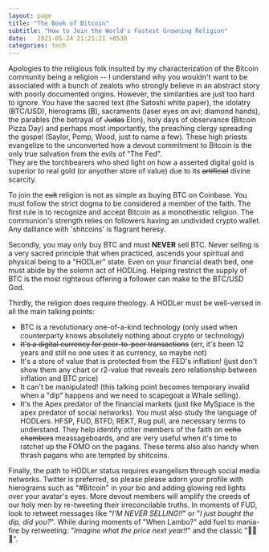 ```yaml
---
layout: page
title: "The Book of Bitcoin"
subtitle: "How to Join the World's Fastest Growning Religion"
date:   2021-05-24 21:21:21 +0530
categories: tech
---
```


Apologies to the religious folk insulted by my characterization of the Bitcoin community being a religion -- I understand why you wouldn't
want to be associated with a bunch of zealots who strongly believe in an abstract story with poorly documented origins. However, the similarities are just too hard to ignore. 
You have the sacred text (the Satoshi white paper), the idolatry (BTC/USD), hierograms (₿), sacraments (laser eyes on avi; diamond hands), 
the parables (the betrayal of ~~Judas~~ Elon), holy days of observance (Bitcoin Pizza Day) and perhaps most importantly, the preaching clergy spreading the gospel (Saylor, Pomp, Wood, just to name a few). These high priests evangelize to the unconverted how a devout commitment to Bitcoin is the only true salvation from the evils of "The Fed".  
They are the torchbearers who shed light on how a asserted digital gold is superior to real gold (or anyother store of value) due to its ~~artificial~~ divine scarcity.  

To join the ~~cult~~ religion is not as simple as buying BTC on Coinbase. You must follow the strict dogma to be considered a member of the faith.
The first rule is to recognize and accept Bitcoin as a monotheistic religion.
The communion's strength relies on followers having an undivided crypto wallet. Any dalliance with 'shitcoins' is flagrant heresy.  

Secondly, you may only buy BTC and must __NEVER__ sell BTC. Never selling is a very sacred principle that when practiced, ascends your spiritual and physical being to a "HODLer" state. 
Even on your financial death bed, one must abide by the solemn act of HODLing. 
Helping restrict the supply of BTC is the most righteous offering a follower can make to the BTC/USD God.  

Thirdly, the religion does require theology. A HODLer must be well-versed in all the main talking points:
-  BTC is a revolutionary one-of-a-kind technology (only used when counterparty knows absolutely nothing about crypto or technology) 
- ~~It's a digital currency for peer-to-peer transactions~~ (err, it's been 12 years and still no one uses it as currency, so maybe not)  
- It's a store of value that is protected from the FED's inflation! (just don't show them any chart or r2-value that reveals zero relationship between inflation and BTC price)
- It can't be manipulated! (this talking point becomes temporary invalid when a "dip" happens and we need to scapegoat a Whale selling). 
- It's the Apex predator of the financial markets (just like MySpace is the apex predator of social networks).
You must also study the language of HODLers. HFSP, FUD, BTFD, REKT, Rug pull, are necessary terms to understand. They help identify other members of the faith on ~~echo chambers~~ meassageboards, and are very useful when it's time to ratchet up the FOMO on the pagans. These terms also also handy when thrash pagans who are tempted by shitcoins.

Finally, the path to HODLer status requires evangelism through social media networks. Twitter is preferred, 
so please please adorn your profile with hierograms such as "#Bitcoin" in your bio and adding glowing red lights over your avatar's eyes.
More devout members will amplify the creeds of our holy men by re-tweeting their irreconcilable truths.  In moments of FUD, look to retweet messages like 
"_I'M NEVER SELLING!!_" or "_I just bought the dip, did you?_". While during moments of "When Lambo?" add fuel to mania-fire by retweeting: 
"_Imagine what the price next year!!_" and the classic "🚀🚀🚀".
